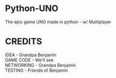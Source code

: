 # Python-UNO
The epic game UNO made in python - w/ Multiplayer

# CREDITS

IDEA - Grandpa Benjamin                                                                                                       
GAME CODE - We'll see                                                                                                        
NETWORKING - Grandpa Benjamin                                                                                                 
TESTING - Friends of Benjamin
